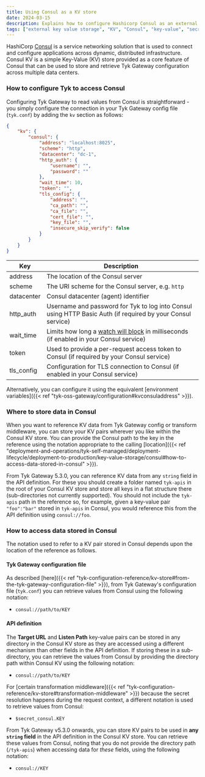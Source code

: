 ```yaml
---
title: Using Consul as a KV store
date: 2024-03-15
description: Explains how to configure Hashicorp Consul as an external key-value store
tags: ["external key value storage", "KV", "Consul", "key-value", "secrets", "configuration", "secure"]
---
```


HashiCorp [Consul](https://www.consul.io) is a service networking solution that is used to connect and configure applications across dynamic, distributed infrastructure. Consul KV is a simple Key-Value (KV) store provided as a core feature of Consul that can be used to store and retrieve Tyk Gateway configuration across multiple data centers.

### How to configure Tyk to access Consul

Configuring Tyk Gateway to read values from Consul is straightforward - you simply configure the connection in your Tyk Gateway config file (`tyk.conf`) by adding the `kv` section as follows:

```json
{
    "kv": {
        "consul": {
            "address": "localhost:8025",
            "scheme": "http",
            "datacenter": "dc-1",
            "http_auth": {
                "username": "",
                "password": ""
            },
            "wait_time": 10,
            "token": "",
            "tls_config": {
                "address": "",
                "ca_path": "",
                "ca_file": "",
                "cert_file": "",
                "key_file": "",
                "insecure_skip_verify": false
            }
        }
    }
}
```

| Key        | Description                                                                                                 |
|------------|-------------------------------------------------------------------------------------------------------------|
| address    | The location of the Consul server                                                                           |
| scheme     | The URI scheme for the Consul server, e.g. `http`                                                          |
| datacenter | Consul datacenter (agent) identifier                                                                       |
| http_auth  | Username and password for Tyk to log into Consul using HTTP Basic Auth (if required by your Consul service) |
| wait_time  | Limits how long a [watch will block](https://developer.hashicorp.com/consul/api-docs/features/blocking) in milliseconds (if enabled in your Consul service) |
| token      | Used to provide a per-request access token to Consul (if required by your Consul service)                   |
| tls_config | Configuration for TLS connection to Consul (if enabled in your Consul service)                              |

Alternatively, you can configure it using the equivalent [environment variables]({{< ref "tyk-oss-gateway/configuration#kvconsuladdress" >}}).

### Where to store data in Consul

When you want to reference KV data from Tyk Gateway config or transform middleware, you can store your KV pairs wherever you like within the Consul KV store. You can provide the Consul path to the key in the reference using the notation appropriate to the calling [location]({{< ref "deployment-and-operations/tyk-self-managed/deployment-lifecycle/deployment-to-production/key-value-storage/consul#how-to-access-data-stored-in-consul" >}}).

From Tyk Gateway 5.3.0, you can reference KV data from any `string` field in the API definition. For these you should create a folder named `tyk-apis` in the root of your Consul KV store and store all keys in a flat structure there (sub-directories not currently supported). You should not include the `tyk-apis` path in the reference so, for example, given a key-value pair `"foo":"bar"` stored in `tyk-apis` in Consul, you would reference this from the API definition using `consul://foo`.

### How to access data stored in Consul

The notation used to refer to a KV pair stored in Consul depends upon the location of the reference as follows.

#### Tyk Gateway configuration file

As described [here]({{< ref "tyk-configuration-reference/kv-store#from-the-tyk-gateway-configuration-file" >}}), from Tyk Gateway's configuration file (`tyk.conf`) you can retrieve values from Consul using the following notation:
- `consul://path/to/KEY`

#### API definition

The **Target URL** and **Listen Path** key-value pairs can be stored in any directory in the Consul KV store as they are accessed using a different mechanism than other fields in the API definition. If storing these in a sub-directory, you can retrieve the values from Consul by providing the directory path within Consul KV using the following notation:
- `consul://path/to/KEY`

For [certain transformation middleware]({{< ref "tyk-configuration-reference/kv-store#transformation-middleware" >}}) because the secret resolution happens during the request context, a different notation is used to retrieve values from Consul:
- `$secret_consul.KEY`

From Tyk Gateway v5.3.0 onwards, you can store KV pairs to be used in **any `string` field** in the API definition in the Consul KV store. You can retrieve these values from Consul, noting that you do not provide the directory path (`/tyk-apis`) when accessing data for *these* fields, using the following notation:
- `consul://KEY`





